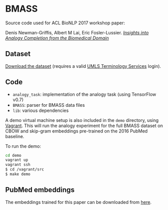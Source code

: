 # BMASS

Source code used for ACL BioNLP 2017 workshop paper:

Denis Newman-Griffis, Albert M Lai, Eric Fosler-Lussier. [_Insights into Analogy Completion from the Biomedical Domain_](http://web.cse.ohio-state.edu/~newman-griffis.1/papers/2017-BioNLP.pdf)

## Dataset

[Download the dataset](http://slate.cse.ohio-state.edu/UTSAuthenticatedDownloader/index.html?dataset=BMASS) (requires a valid [UMLS Terminology Services](https://uts.nlm.nih.gov//license.html) login).

## Code

+ `analogy_task`: implementation of the analogy task (using TensorFlow v0.7)
+ `BMASS`: parser for BMASS data files
+ `lib`: various dependencies

A demo virtual machine setup is also included in the `demo` directory, using [Vagrant](https://www.vagrantup.com/).  This will run the analogy experiment for the full
BMASS dataset on CBOW and skip-gram embeddings pre-trained on the 2016 PubMed baseline.

To run the demo:
```bash
cd demo
vagrant up
vagrant ssh
$ cd /vagrant/src
$ make demo
```

## PubMed embeddings

The embeddings trained for this paper can be downloaded from [here](http://slate.cse.ohio-state.edu/BMASS).
